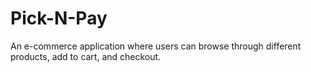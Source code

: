 # Pick-N-Pay
An e-commerce application where users can browse through different products, add to cart, and checkout.
